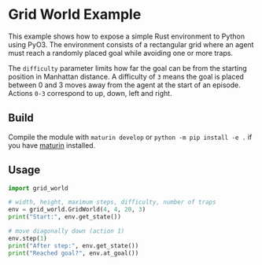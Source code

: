 # Grid World Example

This example shows how to expose a simple Rust environment to Python using PyO3. The environment consists of a rectangular grid where an agent must reach a randomly placed goal while avoiding one or more traps.

The `difficulty` parameter limits how far the goal can be from the starting position in Manhattan distance. A difficulty of `3` means the goal is placed between 0 and 3 moves away from the agent at the start of an episode. Actions `0-3` correspond to up, down, left and right.

## Build

Compile the module with `maturin develop` or `python -m pip install -e .` if you have [maturin](https://github.com/PyO3/maturin) installed.

## Usage

```python
import grid_world

# width, height, maximum steps, difficulty, number of traps
env = grid_world.GridWorld(4, 4, 20, 3)
print("Start:", env.get_state())

# move diagonally down (action 1)
env.step(1)
print("After step:", env.get_state())
print("Reached goal?", env.at_goal())
```